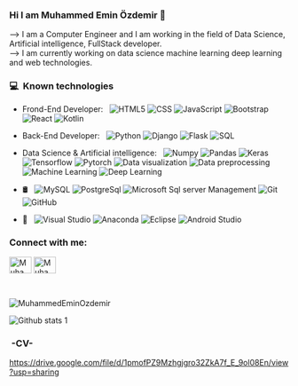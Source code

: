 ### Hi I am Muhammed Emin Özdemir 👋


--> I am a Computer Engineer and  I am working in the field of Data Science, Artificial intelligence, FullStack developer.<br>
--> I am currently working on data science machine learning deep learning and web technologies.


<h3> 💻 &nbsp;Known technologies</h3>

- Frond-End Developer: &nbsp;
  ![HTML5](https://img.shields.io/badge/-HTML5-333333?style=flat&logo=HTML5)
  ![CSS](https://img.shields.io/badge/-CSS-333333?style=flat&logo=CSS3&logoColor=1572B6)
  ![JavaScript](https://img.shields.io/badge/-JavaScript-333333?style=flat&logo=javascript)
  ![Bootstrap](https://img.shields.io/badge/-Bootstrap-333333?style=flat&logo=bootstrap&logoColor=563D7C)
  ![React](https://img.shields.io/badge/-React-333333?style=flat&logo=react)
  ![Kotlin](https://img.shields.io/badge/-Kotlin-333333?style=flat&logo=kotlin)
  
- Back-End Developer: &nbsp;
  ![Python](https://img.shields.io/badge/-Python-333333?style=flat&logo=python)
  ![Django](https://img.shields.io/badge/-Django-333333?style=flat&logo=django)
  ![Flask](https://img.shields.io/badge/-Flask-333333?style=flat&logo=flask)
  ![SQL](https://img.shields.io/badge/-Sql-333333?style=flat&logo=sql)
  
- Data Science & Artificial intelligence:  &nbsp;
  ![Numpy](https://img.shields.io/badge/-Numpy-333333?style=flat&logo=numpy)
  ![Pandas](https://img.shields.io/badge/-Pandas-333333?style=flat&logo=pandas)
  ![Keras](https://img.shields.io/badge/-Keras-333333?style=flat&logo=Keras&logoColor=1572B6)
  ![Tensorflow](https://img.shields.io/badge/-Tensorflow-333333?style=flat&logo=Tensorflow&logoColor=1572B6)
  ![Pytorch](https://img.shields.io/badge/-Pytorch-333333?style=flat&logo=Pytorch&logoColor=1572B6)
  ![Data visualization](https://img.shields.io/badge/-DataVisualization-333333?style=flat&logo=Datavisualization&logoColor=1572B6)
  ![Data preprocessing](https://img.shields.io/badge/-DataPreprocessing-333333?style=flat&logo=Datapreprocessing&logoColor=1572B6)
  ![Machine Learning](https://img.shields.io/badge/-MachineLearning-333333?style=flat&logo=Machinelearning&logoColor=1572B6)
  ![Deep Learning](https://img.shields.io/badge/-DeepLearning-333333?style=flat&logo=Deeplearning&logoColor=1572B6)
  
- 🛢 &nbsp;
  ![MySQL](https://img.shields.io/badge/-MySQL-333333?style=flat&logo=mysql)
  ![PostgreSql](https://img.shields.io/badge/-PostgreSql-333333?style=flat&logo=postgresql)
  ![Microsoft Sql server Management](https://img.shields.io/badge/-MsSql-333333?style=flat&logo=mssql)
  ![Git](https://img.shields.io/badge/-Git-333333?style=flat&logo=git)
  ![GitHub](https://img.shields.io/badge/-GitHub-333333?style=flat&logo=github)
  
- 🔧 &nbsp;
  ![Visual Studio](https://img.shields.io/badge/-VisualStudio-333333?style=flat&logo=visual-studio-code&logoColor=007ACC)
  ![Anaconda](https://img.shields.io/badge/-Anaconda-333333?style=flat&logo=Anaconda&logoColor=007ACC)
  ![Eclipse](https://img.shields.io/badge/-Eclipse-333333?style=flat&logo=eclipse-ide&logoColor=2C2255)
  ![Android Studio](https://img.shields.io/badge/-AndroidStudio-333333?style=flat&logo=androidstudio&logoColor=007ACC)
  
  

<h3 align="left">Connect with me:</h3>
<p align="left">
<a href="https://www.linkedin.com/in/muhammedemin0zdemir/" target="blank"><img align="center" src="https://raw.githubusercontent.com/rahuldkjain/github-profile-readme-generator/master/src/images/icons/Social/linked-in-alt.svg" alt="MuhammedEminOzdemir" height="30" width="40" /></a>
<a href="https://www.instagram.com/muhammet0zdemirr/" target="blank"><img align="center" src="https://raw.githubusercontent.com/rahuldkjain/github-profile-readme-generator/master/src/images/icons/Social/instagram.svg" alt="MuhammedEminOzdemir" height="30" width="40" /></a>
</p>
<br>

<p><img align="center" src="https://github-readme-stats.vercel.app/api/top-langs?username=MuhammedEminOzdemir&show_icons=true&locale=tr&layout=compact" alt="MuhammedEminOzdemir" /></p>


![Github stats 1](https://github-readme-stats.vercel.app/api?username=MuhammedEminOzdemir&show_icons=true&theme=gradient)


<h3> &nbsp;-CV-</h3>

https://drive.google.com/file/d/1pmofPZ9Mzhgjgro32ZkA7f_E_9ol08En/view?usp=sharing
